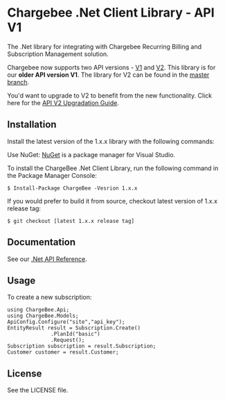 # Chargebee .Net Client Library - API V1

The .Net library for integrating with Chargebee Recurring Billing and Subscription Management solution.

Chargebee now supports two API versions - [V1](https://apidocs.chargebee.com/docs/api/v1) and [V2](https://apidocs.chargebee.com/docs/api). This library is for our <b>older API version V1</b>. The library for V2 can be found in the [master branch](https://github.com/chargebee/chargebee-dotnet). 

You'd want to upgrade to V2 to benefit from the new functionality. Click here for the [API V2 Upgradation Guide](https://apidocs.chargebee.com/docs/api/v1#api-v2-upgradation-guide).

## Installation

Install the latest version of the 1.x.x library with the following commands:

Use NuGet: [NuGet](https://nuget.org) is a package manager for Visual Studio.

To install the ChargeBee .Net Client Library, run the following command in the Package Manager Console:
	
	$ Install-Package ChargeBee -Vesrion 1.x.x

If you would prefer to build it from source, checkout latest version of 1.x.x release tag:
  
    $ git checkout [latest 1.x.x release tag]
  
## Documentation

See our [.Net API Reference](https://apidocs.chargebee.com/docs/api/v1/?lang=dotnet "API Reference").

## Usage

To create a new subscription:
  
    using ChargeBee.Api;
	using ChargeBee.Models;
	ApiConfig.Configure("site","api_key");
	EntityResult result = Subscription.Create()
                  .PlanId("basic")
				  .Request();
	Subscription subscription = result.Subscription;
	Customer customer = result.Customer;

## License

See the LICENSE file.
